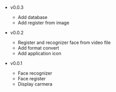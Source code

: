 - v0.0.3
  + Add database
  + Add register from image
  
- v0.0.2
  + Register and recognizer face from video file
  + Add format convert
  + Add application icon
  
- v0.0.1
  + Face recognizer
  + Face register
  + Display carmera
